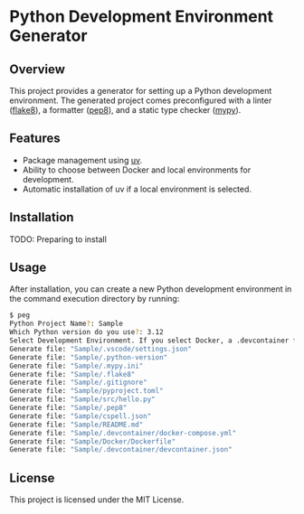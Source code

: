 # Python Development Environment Generator

## Overview

This project provides a generator for setting up a Python development environment. The generated project comes preconfigured with a linter ([flake8](https://pypi.org/project/flake8/)), a formatter ([pep8](https://peps.python.org/pep-0008/)), and a static type checker ([mypy](https://mypy-lang.org/)).

## Features

- Package management using [uv](https://docs.astral.sh/uv/).
- Ability to choose between Docker and local environments for development.
- Automatic installation of uv if a local environment is selected.

## Installation

TODO: Preparing to install

## Usage

After installation, you can create a new Python development environment in the command execution directory by running:
```sh
$ peg
Python Project Name?: Sample
Which Python version do you use?: 3.12
Select Development Environment. If you select Docker, a .devcontainer file will be created.
Generate file: "Sample/.vscode/settings.json"
Generate file: "Sample/.python-version"
Generate file: "Sample/.mypy.ini"
Generate file: "Sample/.flake8"
Generate file: "Sample/.gitignore"
Generate file: "Sample/pyproject.toml"
Generate file: "Sample/src/hello.py"
Generate file: "Sample/.pep8"
Generate file: "Sample/cspell.json"
Generate file: "Sample/README.md"
Generate file: "Sample/.devcontainer/docker-compose.yml"
Generate file: "Sample/Docker/Dockerfile"
Generate file: "Sample/.devcontainer/devcontainer.json"
```

## License

This project is licensed under the MIT License.